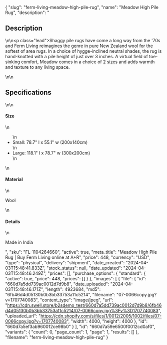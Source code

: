 {
  "slug": "ferm-living-meadow-high-pile-rug",
  "name": "Meadow High Pile Rug",
  "description": "<h2>Description</h2>\n<!-- split -->\n<p class=\"lead\">Shaggy pile rugs have come a long way from the '70s and Ferm Living reimagines the genre in pure New Zealand wool for the softest of area rugs. In a choice of hygge-inclined neutral shades, the rug is hand-knotted with a pile height of just over 3 inches. A virtual field of toe-sinking comfort, Meadow comes in a choice of 2 sizes and adds warmth and texture to any living space.</p>\n<!-- split -->\n<h2>Specifications</h2>\n<!-- split -->\n<h4>Size</h4>\n<ul>\n<li>Small: 78.7\" l x 55.1\" w (200x140cm)</li>\n<li>Large: 118.1\" l x 78.7\" w (300x200cm)</li>\n</ul>\n<h4>Material</h4>\n<p>Wool</p>\n<h4>Details</h4>\n<p>Made in India</p>",
  "sku": "FL-1104264660",
  "active": true,
  "meta_title": "Meadow High Pile Rug | Buy Ferm Living online at A+R",
  "price": 448,
  "currency": "USD",
  "type": "physical",
  "delivery": "shipment",
  "date_created": "2024-04-03T15:48:41.833Z",
  "stock_status": null,
  "date_updated": "2024-04-03T15:48:46.249Z",
  "prices": [],
  "purchase_options": {
    "standard": {
      "active": true,
      "price": 448,
      "prices": []
    }
  },
  "images": [
    {
      "file": {
        "id": "660d7a5dd739ac0012d7d9b8",
        "date_uploaded": "2024-04-03T15:48:46.171Z",
        "length": 4923684,
        "md5": "6fb46d4d05130b0b3bb33753a11c5214",
        "filename": "07-0066copy.jpg?v=1707740083",
        "content_type": "image/jpeg",
        "url": "https://cdn.swell.store/b2sdemo_test/660d7a5dd739ac0012d7d9b8/6fb46d4d05130b0b3bb33753a11c5214/07-0066copy.jpg%3Fv%3D1707740083",
        "uploaded_url": "https://cdn.shopify.com/s/files/1/0012/2005/1002/files/07-0066copy.jpg?v=1707740083",
        "width": 4000,
        "height": 4000
      },
      "id": "660d7a5ef3ab960012ce98b0"
    }
  ],
  "id": "660d7a59e6500f0012cd0af0",
  "variants": {
    "count": 0,
    "page_count": 1,
    "page": 1,
    "results": []
  },
  "filename": "ferm-living-meadow-high-pile-rug"
}